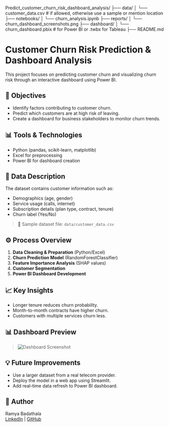 Predict_customer_churn_risk_dashboard_analysis/
├── data/
│   └── customer_data.csv  # if allowed, otherwise use a sample or mention location
├── notebooks/
│   └── churn_analysis.ipynb
├── reports/
│   └── churn_dashboard_screenshots.png
├── dashboard/
│   └── churn_dashboard.pbix  # for Power BI or .twbx for Tableau
├── README.md



# Customer Churn Risk Prediction & Dashboard Analysis

This project focuses on predicting customer churn and visualizing churn risk through an interactive dashboard using Power BI.

## 📌 Objectives

- Identify factors contributing to customer churn.
- Predict which customers are at high risk of leaving.
- Create a dashboard for business stakeholders to monitor churn trends.

## 📊 Tools & Technologies

- Python (pandas, scikit-learn, matplotlib)
- Excel for preprocessing
- Power BI for dashboard creation

## 🧩 Data Description

The dataset contains customer information such as:

- Demographics (age, gender)
- Service usage (calls, internet)
- Subscription details (plan type, contract, tenure)
- Churn label (Yes/No)

> 📁 Sample dataset file: `data/customer_data.csv`

## ⚙️ Process Overview

1. **Data Cleaning & Preparation** (Python/Excel)
2. **Churn Prediction Model** (RandomForestClassifier)
3. **Feature Importance Analysis** (SHAP values)
4. **Customer Segmentation**
5. **Power BI Dashboard Development**

## 📈 Key Insights

- Longer tenure reduces churn probability.
- Month-to-month contracts have higher churn.
- Customers with multiple services churn less.

## 📊 Dashboard Preview

> ![Dashboard Screenshot](reports/churn_dashboard_screenshots.png)

## 💡 Future Improvements

- Use a larger dataset from a real telecom provider.
- Deploy the model in a web app using Streamlit.
- Add real-time data refresh to Power BI dashboard.

## 🧠 Author

Ramya Badathala  
[LinkedIn](#) | [GitHub](https://github.com/RamyaBadathala)

